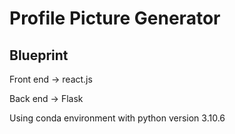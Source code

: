 # Profile Picture Generator

## Blueprint

Front end -> react.js

Back end -> Flask

Using conda environment with python version 3.10.6